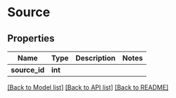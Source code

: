 # Source

## Properties
Name | Type | Description | Notes
------------ | ------------- | ------------- | -------------
**source_id** | **int** |  | 

[[Back to Model list]](../README.md#documentation-for-models) [[Back to API list]](../README.md#documentation-for-api-endpoints) [[Back to README]](../README.md)


